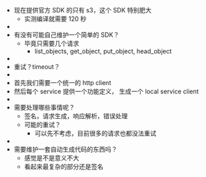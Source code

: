 - 现在提供官方 SDK 的只有 s3，这个 SDK 特别肥大
	- 实测编译就需要 120 秒
-
- 有没有可能自己维护一个简单的 SDK？
	- 毕竟只需要几个请求
		- list_objects, get_object, put_object, head_object
-
- 重试？timeout？
-
- 首先我们需要一个统一的 http client
- 然后每个 service 提供一个功能定义， 生成一个 local service client
-
- 需要处理哪些事情呢？
	- 签名，请求生成，响应解析，错误处理
	- 可能的重试？
		- 可以先不考虑，目前很多的请求也都没法重试
-
- 需要维护一套自动生成代码的东西吗？
	- 感觉是不是意义不大
	- 看起来最复杂的部分还是签名